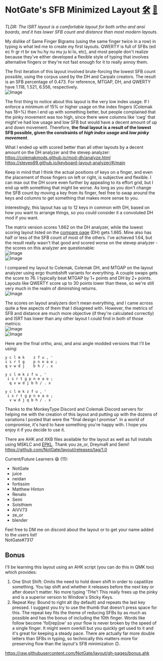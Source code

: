 # NotGate's SFB Minimized Layout [🛠️](https://github.com/NotGate/layout) [🧪](https://notgate.github.io/layout/experimental)
*TLDR: The ISRT layout is a comfortable layout for both ortho and ansi boards, and it has lower SFB count and distance than most modern layouts.*

My dislike of Same Finger Bigrams (using the same finger twice in a row) in typing is what led me to create my first layouts. QWERTY is full of SFBs (ed ec fr gr rt br sw hu hy nu mu ju ki lo, etc), and most people don't realize because they've either developed a flexible style of typing that involves alternative fingers or they're not fast enough for it to really annoy them. 

The first iteration of this layout involved brute-forcing the lowest SFB count possible, using the corpus used by the DH and Carpalx creators. The result is an SFB percentage of 0.473. For reference, MTGAP, DH, and QWERTY have 1.118, 1.521, 6.556, respectively.  
![Image](https://media.discordapp.net/attachments/548799170765389834/802674935268638776/unknown.png?width=492&height=675)

The first thing to notice about this layout is the very low index usage. If I enforce a minimum of 15% or higher usage on the index fingers (Colemak has 18+%) then I end up with something better, but people complained that the pinky movement was too high, since there were columns like 'cwg' that might've had low usage and low SFB but would have a decent amount of up and down movement. Therefore, **the final layout is a result of the lowest SFB possible, given the constraints of *high index usage* and *low pinky movement***. 

What I ended up with scored better than all other layouts by a decent amount on the DH analyzer and the stevep analyzer:  
<https://colemakmods.github.io/mod-dh/analyze.html>  
<https://stevep99.github.io/keyboard-layout-analyzer/#/main>  

Keep in mind that I think the actual positions of keys on a finger, and even the placement of those fingers on left or right, is subjective and flexible. I can max out the DH score even further by appealing to its effort grid, but I end up with something that might be worse. As long as you don't change the SFB count by moving a key from its finger, feel free to swap around the keys and columns to get something that makes more sense to you.   

Interestingly, this layout has up to 12 keys in common with DH, based on how you want to arrange things, so you could consider it a convoluted DH mod if you want.   

The matrix version scores 1.662 on the DH analyzer, while the lowest scoring layout listed on the [compare page](https://colemakmods.github.io/mod-dh/compare.html) (DH) gets 1.665. Mine also has half or less of the SFB count of most of the others. I've achieved 1.64, but the result really wasn't that good and scored worse on the stevep analyzer - the scores on this analyzer are questionable:  
![Image](https://i.imgur.com/Zilfkpz.png)  
![Image](https://i.imgur.com/A09WSY5.png)  

I compared my layout to Colemak, Colemak DH, and MTGAP on the layout analyzer using ergo thumbshift variants for everything. A couple swaps gets the score to 76. I typically beat MTGAP by 1+ points and DH by 2+ points. Layouts like QWERTY score up to 30 points lower than these, so we're still very much in the realm of diminishing returns.  
![Image](https://i.imgur.com/dPZIob0.png)  

The scores on layout analyzers don't mean everything, and I came across quite a few aspects of them that I disagreed with. However, the metrics of SFB and distance are much more objective (if they're calculated correctly) and ISRT has lower than any other layout I could find in both of those metrics:  
![Image](https://i.imgur.com/HQkDF6B.png)  
![Image](https://i.imgur.com/4Syztbn.png)  

Here are the final ortho, ansi, and ansi angle modded versions that I'll be using:
```
y c l m k    z f u , '
i s r t g    p n e a o ;
q v w d j    b h / . x

y c l m k z f u , '
 i s r t g p n e a o ;
  q v w d j b h / . x

y c l m k z f u , '
 i s r t g p n e a o ;
  v w d j q b h / . x
```

Thanks to the MonkeyType Discord and Colemak Discord servers for helping me with the creation of this layout and putting up with the dozens of variations I posted that were the "final design I promise". In a world of compromise, it's hard to have something you're happy with. I hope you enjoy it if you decide to use it. 

There are AHK and XKB files available for the layout as well as full installs using MSKLC and [EPKL](https://github.com/DreymaR/BigBagKbdTrixPKL/tree/master/Layouts/_Test/Cmk-eD-NotGate_ANS_CurlAngle). Thank you ze_or, DreymaR and Semi!    
<https://github.com/NotGate/layout/releases/tag/1.0>  

Current/Future Learners 😄 (11):
+ NotGate  
+ juice  
+ neidan   
+ fortissim
+ Matthew Hinton
+ Renato
+ Semi
+ Solsthiem
+ AIVV73
+ ze_or  
+ blender

Feel free to DM me on discord about the layout or to get your name added to the users list!  
NotGate#7317


## Bonus  
I'll be learning this layout using an AHK script (you can do this in QMK too) which provides:  
1) One Shot Shift: Omits the need to hold down shift in order to capatilize something. You tap shift and whether it releases before the next key or after doesn't matter. No more typing 'THe'! This really frees up the pinky and is a superior version to Window's Sticky Keys.   
2) Repeat Key: Bound to right alt (by default) and repeats the last key pressed. I suggest you try to use the thumb that doesn't press space for this. The repeat key fits the theme of reducing SFBs by as much as possible and has the bonus of including the 10th finger. Words like follow become 'fol[rep]ow' so your flow is never broken by the speed of a single finger. It might seem overkill but you quickly get used to it and it's great for keeping a steady pace. There are actually far more double letters than SFBs in typing, so technically this matters more for preserving flow than the layout's SFB minimization 🙃.    
 
<https://raw.githubusercontent.com/NotGate/layout/gh-pages/bonus.ahk>
